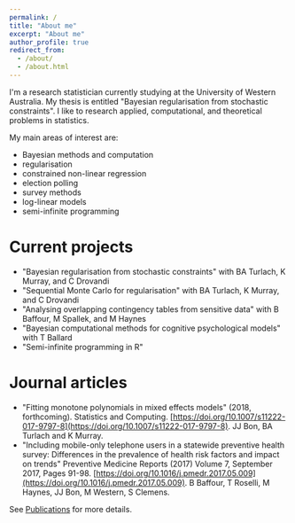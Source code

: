 ```yaml
---
permalink: /
title: "About me"
excerpt: "About me"
author_profile: true
redirect_from: 
  - /about/
  - /about.html
---
```


I'm a research statistician currently studying at the University of Western Australia. My thesis is entitled "Bayesian regularisation from stochastic constraints". I like to research applied, computational, and theoretical problems in statistics. 

My main areas of interest are:
- Bayesian methods and computation
- regularisation
- constrained non-linear regression
- election polling
- survey methods
- log-linear models
- semi-infinite programming

Current projects
=====
* "Bayesian regularisation from stochastic constraints" with BA Turlach, K Murray, and C Drovandi
* "Sequential Monte Carlo for regularisation" with BA Turlach, K Murray, and C Drovandi
* "Analysing overlapping contingency tables from sensitive data" with B Baffour, M Spallek, and M Haynes
* "Bayesian computational methods for cognitive psychological models" with T Ballard
* "Semi-infinite programming in R"

Journal articles
=====
* "Fitting monotone polynomials in mixed effects models" (2018, forthcoming). Statistics and Computing. [https://doi.org/10.1007/s11222-017-9797-8](https://doi.org/10.1007/s11222-017-9797-8). JJ Bon, BA Turlach and K Murray.
*  "Including mobile-only telephone users in a statewide preventive health survey: Differences in the prevalence of health risk factors and impact on trends" Preventive Medicine Reports (2017) Volume 7, September 2017, Pages 91-98. [https://doi.org/10.1016/j.pmedr.2017.05.009](https://doi.org/10.1016/j.pmedr.2017.05.009). B Baffour, T Roselli, M Haynes, JJ Bon, M Western, S Clemens.

See [Publications](https://bonstats.github.io/publications/) for more details.
